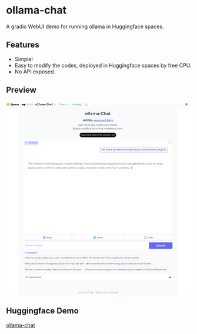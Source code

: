# ollama-chat
A gradio WebUI demo for running ollama in Huggingface spaces.

## Features
- Simple! 
- Easy to modify the codes, deployed in Huggingface spaces by free CPU.
- No API exposed.

## Preview
![screenshot](image.png)

## Huggingface Demo
[ollama-chat](https://huggingface.co/spaces/vilarin/ollama-Chat)